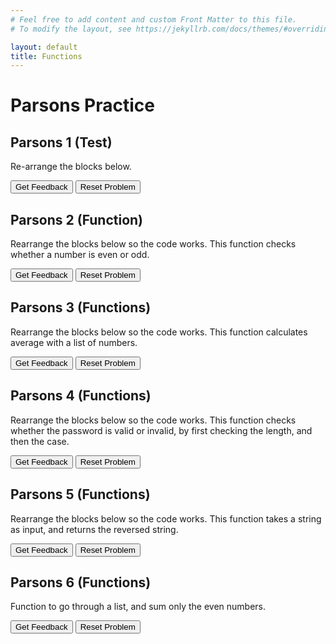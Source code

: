 ```yaml
---
# Feel free to add content and custom Front Matter to this file.
# To modify the layout, see https://jekyllrb.com/docs/themes/#overriding-theme-defaults

layout: default
title: Functions
---
```

# Parsons Practice

## Parsons 1 (Test)
Re-arrange the blocks below.

<div id="code-1-sortableTrash" class="sortable-code"></div> 
<div id="code-1-sortable" class="sortable-code"></div> 
<div style="clear:both;"></div> 
<p> 
    <input id="code-1-feedbackLink" value="Get Feedback" type="button" /> 
    <input id="code-1-newInstanceLink" value="Reset Problem" type="button" /> 
</p> 
<script type="text/javascript"> 
(function(){
  var initial = "num1 = int(input(&#039;Enter number 1: &#039;))\n" +
    "num2 = int(input(&#039;Enter number 2: &#039;))\n" +
    "answer = num1 + num2\n" +
    "print(answer)";
  var parsonsPuzzle = new ParsonsWidget({
    "sortableId": "code-1-sortable",
    "max_wrong_lines": 10,
    "grader": ParsonsWidget._graders.LineBasedGrader,
    "exec_limit": 2500,
    "can_indent": true,
    "x_indent": 50,
    "lang": "en",
    "show_feedback": true
  });
  parsonsPuzzle.init(initial);
  parsonsPuzzle.shuffleLines();
  $("#code-1-newInstanceLink").click(function(event){ 
      event.preventDefault(); 
      parsonsPuzzle.shuffleLines(); 
  }); 
  $("#code-1-feedbackLink").click(function(event){ 
      event.preventDefault(); 
      parsonsPuzzle.getFeedback(); 
  }); 
})(); 
</script>


## Parsons 2 (Function)
Rearrange the blocks below so the code works. This function checks whether a number is even or odd.

<div id="function-1-sortableTrash" class="sortable-code"></div> 
<div id="function-1-sortable" class="sortable-code"></div> 
<div style="clear:both;"></div> 
<p> 
    <input id="function-1-feedbackLink" value="Get Feedback" type="button" /> 
    <input id="function-1-newInstanceLink" value="Reset Problem" type="button" /> 
</p> 
<script type="text/javascript"> 
(function(){
  var initial = "def check_even_odd(number):\n" +
    "    if number % 2 == 0:\n" +
    "        result = &quot;even&quot;\n" +
    "    else:\n" +
    "        result = &quot;odd&quot;\n" +
    "    \n" +
    "    return result\n" +
    "num = int(input(&quot;Enter a number: &quot;))\n" +
    "answer = check_even_odd(num)\n" +
    "print(f&quot;The number {num} is {answer}.&quot;)";
  var parsonsPuzzle = new ParsonsWidget({
    "sortableId": "function-1-sortable",
    "max_wrong_lines": 10,
    "grader": ParsonsWidget._graders.LineBasedGrader,
    "exec_limit": 2500,
    "can_indent": true,
    "x_indent": 50,
    "lang": "en",
    "show_feedback": true
  });
  parsonsPuzzle.init(initial);
  parsonsPuzzle.shuffleLines();
  $("#function-1-newInstanceLink").click(function(event){ 
      event.preventDefault(); 
      parsonsPuzzle.shuffleLines(); 
  }); 
  $("#function-1-feedbackLink").click(function(event){ 
      event.preventDefault(); 
      parsonsPuzzle.getFeedback(); 
  }); 
})(); 
</script>

## Parsons 3 (Functions)
Rearrange the blocks below so the code works. This function calculates average with a list of numbers.

<div id="function-2-sortableTrash" class="sortable-code"></div> 
<div id="function-2-sortable" class="sortable-code"></div> 
<div style="clear:both;"></div> 
<p> 
    <input id="function-2-feedbackLink" value="Get Feedback" type="button" /> 
    <input id="function-2-newInstanceLink" value="Reset Problem" type="button" /> 
</p> 
<script type="text/javascript"> 
(function(){
  var initial = "def calculate_average(numbers):\n" +
    "    total = sum(numbers)\n" +
    "    count = len(numbers)\n" +
    "    average = total / count\n" +
    "    return average\n" +
    "numbers = [12, 45, 23, 67, 89, 34]\n" +
    "result = calculate_average(numbers)\n" +
    "print(f&quot;The average is: {result}&quot;)";
  var parsonsPuzzle = new ParsonsWidget({
    "sortableId": "function-2-sortable",
    "max_wrong_lines": 10,
    "grader": ParsonsWidget._graders.LineBasedGrader,
    "exec_limit": 2500,
    "can_indent": true,
    "x_indent": 50,
    "lang": "en",
    "show_feedback": true
  });
  parsonsPuzzle.init(initial);
  parsonsPuzzle.shuffleLines();
  $("#function-2-newInstanceLink").click(function(event){ 
      event.preventDefault(); 
      parsonsPuzzle.shuffleLines(); 
  }); 
  $("#function-2-feedbackLink").click(function(event){ 
      event.preventDefault(); 
      parsonsPuzzle.getFeedback(); 
  }); 
})(); 
</script>

## Parsons 4 (Functions)
Rearrange the blocks below so the code works. This function checks whether the password is valid or invalid, by first checking the length, and then the case.
<div id="function-3-sortableTrash" class="sortable-code"></div> 
<div id="function-3-sortable" class="sortable-code"></div> 
<div style="clear:both;"></div> 
<p> 
    <input id="function-3-feedbackLink" value="Get Feedback" type="button" /> 
    <input id="function-3-newInstanceLink" value="Reset Problem" type="button" /> 
</p> 
<script type="text/javascript"> 
(function(){
  var initial = "def is_valid_password(password):\n" +
    "    if len(password) &lt; 6:\n" +
    "        return False\n" +
    "    if password.islower():\n" +
    "        return False\n" +
    "    return True\n" +
    "password = input(&quot;Enter a password: &quot;)\n" +
    "if is_valid_password(password):\n" +
    "    print(&quot;Password is valid&quot;)\n" +
    "else:\n" +
    "    print(&quot;Password is invalid&quot;)";
  var parsonsPuzzle = new ParsonsWidget({
    "sortableId": "function-3-sortable",
    "max_wrong_lines": 10,
    "grader": ParsonsWidget._graders.LineBasedGrader,
    "exec_limit": 2500,
    "can_indent": true,
    "x_indent": 50,
    "lang": "en",
    "show_feedback": true
  });
  parsonsPuzzle.init(initial);
  parsonsPuzzle.shuffleLines();
  $("#function-3-newInstanceLink").click(function(event){ 
      event.preventDefault(); 
      parsonsPuzzle.shuffleLines(); 
  }); 
  $("#function-3-feedbackLink").click(function(event){ 
      event.preventDefault(); 
      parsonsPuzzle.getFeedback(); 
  }); 
})(); 
</script>

## Parsons 5 (Functions)
Rearrange the blocks below so the code works. This function takes a string as input, and returns the reversed string.
<div id="function-4-sortableTrash" class="sortable-code"></div> 
<div id="function-4-sortable" class="sortable-code"></div> 
<div style="clear:both;"></div> 
<p> 
    <input id="function-4-feedbackLink" value="Get Feedback" type="button" /> 
    <input id="function-4-newInstanceLink" value="Reset Problem" type="button" /> 
</p> 
<script type="text/javascript"> 
(function(){
  var initial = "def reverse_string(text):\n" +
    "    reversed_text = &quot;&quot;\n" +
    "    for char in text:\n" +
    "        reversed_text = char + reversed_text\n" +
    "    return reversed_text\n" +
    "message = input(&quot;Enter a word or phrase: &quot;)\n" +
    "result = reverse_string(message)\n" +
    "print(f&quot;Reversed: {result}&quot;)";
  var parsonsPuzzle = new ParsonsWidget({
    "sortableId": "function-4-sortable",
    "max_wrong_lines": 10,
    "grader": ParsonsWidget._graders.LineBasedGrader,
    "exec_limit": 2500,
    "can_indent": true,
    "x_indent": 50,
    "lang": "en",
    "show_feedback": true
  });
  parsonsPuzzle.init(initial);
  parsonsPuzzle.shuffleLines();
  $("#function-4-newInstanceLink").click(function(event){ 
      event.preventDefault(); 
      parsonsPuzzle.shuffleLines(); 
  }); 
  $("#function-4-feedbackLink").click(function(event){ 
      event.preventDefault(); 
      parsonsPuzzle.getFeedback(); 
  }); 
})(); 
</script>

## Parsons 6 (Functions)
Function to go through a list, and sum only the even numbers.
<div id="function-5-sortableTrash" class="sortable-code"></div> 
<div id="function-5-sortable" class="sortable-code"></div> 
<div style="clear:both;"></div> 
<p> 
    <input id="function-5-feedbackLink" value="Get Feedback" type="button" /> 
    <input id="function-5-newInstanceLink" value="Reset Problem" type="button" /> 
</p> 
<script type="text/javascript"> 
(function(){
  var initial = "def sum_even_numbers(numbers): \n" +
    "    total = 0\n" +
    "    for num in numbers:\n" +
    "        if num % 2 == 0:\n" +
    "            total = total + num\n" +
    "    return total\n" +
    "number_list = [1, 2, 3, 4, 5, 6, 7, 8]\n" +
    "result = sum_even_numbers(number_list)\n" +
    "print(f&quot;The sum of even numbers is: {result}&quot;)";
  var parsonsPuzzle = new ParsonsWidget({
    "sortableId": "function-5-sortable",
    "max_wrong_lines": 10,
    "grader": ParsonsWidget._graders.LineBasedGrader,
    "exec_limit": 2500,
    "can_indent": true,
    "x_indent": 50,
    "lang": "en",
    "show_feedback": true
  });
  parsonsPuzzle.init(initial);
  parsonsPuzzle.shuffleLines();
  $("#function-5-newInstanceLink").click(function(event){ 
      event.preventDefault(); 
      parsonsPuzzle.shuffleLines(); 
  }); 
  $("#function-5-feedbackLink").click(function(event){ 
      event.preventDefault(); 
      parsonsPuzzle.getFeedback(); 
  }); 
})(); 
</script>

